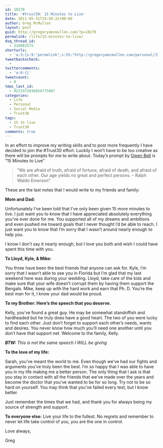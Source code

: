 ```yaml
---
id: 10270
title: '#trust30: 15 Minutes to Live'
date: 2011-05-31T19:50:22+00:00
author: Greg McMullen
layout: post
guid: http://gregoryamcmullen.com/?p=10270
permalink: /life/15-minutes-to-live/
dsq_thread_id:
  - 318982575
shorturls:
  - 'a:3:{s:9:"permalink";s:55:"http://gregoryamcmullen.com/personal/15-minutes-to-live";s:7:"tinyurl";s:26:"http://tinyurl.com/3d9zdu3";s:4:"isgd";s:19:"http://is.gd/RivRI0";}'
tweetbackscheck:
  - 
twittercomments:
  - 'a:0:{}'
tweetcount:
  - 0
tmac_last_id:
  - 9223372036854775807
categories:
  - Life
  - Personal
  - Social Media
  - Trust30
tags:
  - 15 to live
  - Trust30
comments: true
---
```


In an effort to improve my writing skills and to post more frequently I have decided to join the #Trust30 effort. Luckily I won&#8217;t have to be too creative as there will be prompts for me to write about. Today&#8217;s prompt by [Gwen Bell](https://twitter.com/gwenbell) is &#8220;15 Minutes to Live&#8221;

> &#8220;We are afraid of truth, afraid of fortune, afraid of death, and afraid of each other. Our age yields no great and perfect persons. – Ralph Waldo Emerson&#8221;

These are the last notes that I would write to my friends and family:

**Mom and Dad:**
  
Unfortunately I&#8217;ve been told that I&#8217;ve only been given 15 more minutes to live. I just want you to know that I have appreciated absolutely everything you&#8217;ve ever done for me. You supported all of my dreams and ambitions and even pushed me toward goals that I never thought I&#8217;d be able to reach. I just want you to know that I&#8217;m sorry that I wasn&#8217;t around nearly enough to help you.

I know I don&#8217;t say it nearly enough, but I love you both and wish I could have spent this time with you.

**To Lloyd, Kyle, & Mike:**
  
You three have been the best friends that anyone can ask for. Kyle, I&#8217;m sorry that I wasn&#8217;t able to see you in Florida but I&#8217;m glad that my last weekend here was during your wedding. Lloyd, take care of the kids and make sure that your wife doesn&#8217;t corrupt them by having them support the Bengals. Mike, keep up with the hard work and earn that Ph. D. You&#8217;re the best man for it, I know your dad would be proud.

**To my Brother: Here&#8217;s the speech that you deserve.**
  
Kelly, you&#8217;ve found a great guy. He may be somewhat standoffish and hardheaded but he truly does have a good heart. The two of you were lucky to find each other. Just don&#8217;t forget to support each other&#8217;s needs, wants and desires. You never know how much you&#8217;ll need one another until you don&#8217;t have that support net. Welcome to the family, Kelly.

_**BTW:** This is not the same speech I WILL be giving_

**To the love of my life:**
  
Sarah, you&#8217;ve meant the world to me. Even though we&#8217;ve had our fights and arguments you&#8217;ve truly been the best. I&#8217;m so happy that I was able to have you in my life making me a better person. The only thing that I ask is that you stay in contact with all the friends that we&#8217;ve made over the years and become the doctor that you&#8217;ve wanted to be for so long. Try not to be so hard on yourself. You may think that you&#8217;ve failed every test, but I know better.

Just remember the times that we had, and thank you for always being my source of strength and support.

**To everyone else:** Live your life to the fullest. No regrets and remember to never let life take control of you, you are the one in control.

Love always,
  
Greg